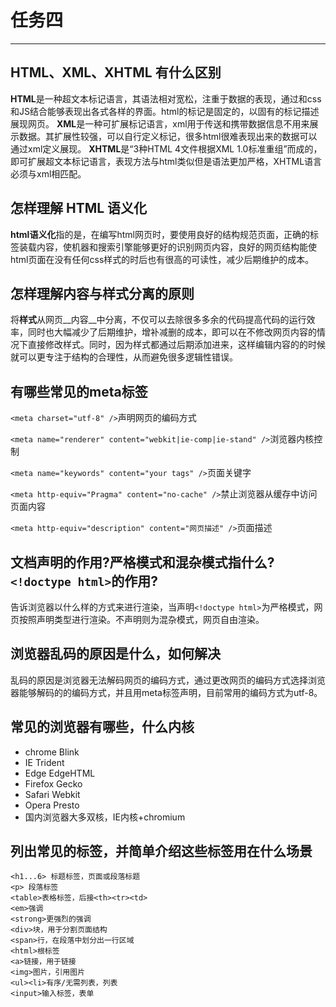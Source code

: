 # 任务四

---

## HTML、XML、XHTML 有什么区别

**HTML**是一种超文本标记语言，其语法相对宽松，注重于数据的表现，通过和css和JS结合能够表现出各式各样的界面。html的标记是固定的，以固有的标记描述展现网页。
**XML**是一种可扩展标记语言，xml用于传送和携带数据信息不用来展示数据。其扩展性较强，可以自行定义标记，很多html很难表现出来的数据可以通过xml定义展现。
**XHTML**是“3种HTML 4文件根据XML 1.0标准重组”而成的，即可扩展超文本标记语言，表现方法与html类似但是语法更加严格，XHTML语言必须与xml相匹配。

## 怎样理解 HTML 语义化

**html语义化**指的是，在编写html网页时，要使用良好的结构规范页面，正确的标签装载内容，使机器和搜索引擎能够更好的识别网页内容，良好的网页结构能使html页面在没有任何css样式的时后也有很高的可读性，减少后期维护的成本。

## 怎样理解内容与样式分离的原则

将**样式**从网页__内容__中分离，不仅可以去除很多多余的代码提高代码的运行效率，同时也大幅减少了后期维护，增补减删的成本，即可以在不修改网页内容的情况下直接修改样式。同时，因为样式都通过后期添加进来，这样编辑内容的的时候就可以更专注于结构的合理性，从而避免很多逻辑性错误。

## 有哪些常见的meta标签

`<meta charset="utf-8" />`声明网页的编码方式

`<meta name="renderer" content="webkit|ie-comp|ie-stand" />`浏览器内核控制

`<meta name="keywords" content="your tags" />`页面关键字

`<meta http-equiv="Pragma" content="no-cache" />`禁止浏览器从缓存中访问页面内容

`<meta http-equiv="description" content="网页描述" />`页面描述

## 文档声明的作用?严格模式和混杂模式指什么?`<!doctype html>`的作用?

告诉浏览器以什么样的方式来进行渲染，当声明`<!doctype html>`为严格模式，网页按照声明类型进行渲染。不声明则为混杂模式，网页自由渲染。

## 浏览器乱码的原因是什么，如何解决

乱码的原因是浏览器无法解码网页的编码方式，通过更改网页的编码方式选择浏览器能够解码的的编码方式，并且用meta标签声明，目前常用的编码方式为utf-8。

## 常见的浏览器有哪些，什么内核

- chrome Blink
- IE Trident
- Edge EdgeHTML
- Firefox Gecko
- Safari Webkit
- Opera Presto
- 国内浏览器大多双核，IE内核+chromium

## 列出常见的标签，并简单介绍这些标签用在什么场景

```
<h1...6> 标题标签，页面或段落标题
<p> 段落标签
<table>表格标签，后接<th><tr><td>
<em>强调
<strong>更强烈的强调
<div>块，用于分割页面结构
<span>行，在段落中划分出一行区域
<html>根标签
<a>链接，用于链接
<img>图片，引用图片
<ul><li>有序/无需列表，列表
<input>输入标签，表单

```

